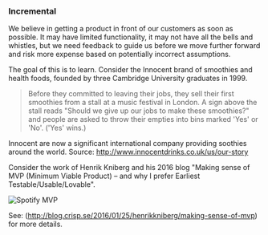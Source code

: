 ### Incremental

We believe in getting a product in front of our customers as soon as possible. It may have limited functionality, it may not have all the bells and whistles, but we need feedback to guide us before we move further forward and risk more expense based on potentially incorrect assumptions.

The goal of this is to learn. Consider the Innocent brand of smoothies and health foods, founded by three Cambridge University graduates in 1999.

>Before they committed to leaving their jobs, they sell their first smoothies from a stall at a music festival in London. A sign above the stall reads "Should we give up our jobs to make these smoothies?" and people are asked to throw their empties into bins marked 'Yes' or 'No'. ('Yes' wins.)

Innocent are now a significant international company providing soothies around the world.  Source: <http://www.innocentdrinks.co.uk/us/our-story>

Consider the work of Henrik Kniberg and his 2016 blog "Making sense of MVP (Minimum Viable Product) – and why I prefer Earliest Testable/Usable/Lovable".

![Spotify MVP](https://github.com/bad-tools/3d.tools/raw/master/RRPD/images/figures/mvp.png)

See: (<http://blog.crisp.se/2016/01/25/henrikkniberg/making-sense-of-mvp>) for more details.
